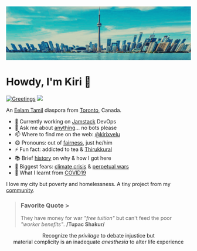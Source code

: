 ![City of Toronto, 2025](https://raw.githubusercontent.com/kirixvelu/kirixvelu/refs/heads/main/toronto-1.webp)

# Howdy, I'm Kiri 👋

[![Greetings](https://github.com/kirixvelu/kirixvelu/actions/workflows/greetings.yml/badge.svg)](https://github.com/kirixvelu/kirixvelu/actions/workflows/greetings.yml) ![](https://komarev.com/ghpvc/?username=kirixvelu&label=views+since+07/2025)

An [Eelam Tamil](https://www.nationalia.info/profile/44/tamil-eelam) diaspora from [Toronto](https://www.toronto.ca), Canada. 

- 🔭 Currently working on [Jamstack](https://jamstack.org) DevOps
- 💬 Ask me about [anything](https://github.com/kirixvelu/kirixvelu/discussions/1)... no bots please
- 📫 Where to find me on the web: [@kirixvelu](https://linktr.ee/kirixvelu)
- 😄 Pronouns: out of [fairness](https://pronouns.org), just he/him
- ⚡ Fun fact: addicted to tea & [Thirukkural](https://thirukkural.io)
- 📚 Brief [history](https://pearlaction.org/genocide-legal-briefing/) on why & how I got here
- 🤔 Biggest fears: [climate crisis](https://davidsuzuki.org/our-work/) & [perpetual wars](https://monthlyreview.org/2009/05/01/why-socialism/)
- 🏃 What I learnt from [COVID19](https://breachmedia.ca/cubas-successful-covid-response-started-with-robust-health-care-institutions/)

I love my city but poverty and homelessness. A tiny project from my [community](https://scarboroughtenants.ca).

> ### Favorite Quote >
>  They have money for war *"free tuition"* but can't feed the poor *"worker benefits"*. **/Tupac Shakur/**

<p align=center>
Recognize the <em>privilage</em> to debate injustice but <br> material complicity is an inadequate <em>anesthesia</em> to alter life experience
</p>
